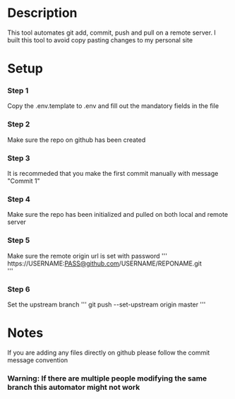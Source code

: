 # Description
This tool automates git add, commit, push and pull on a remote server. I built this tool to avoid copy pasting changes to my personal site
# Setup
### Step 1
Copy the .env.template to .env and fill out the mandatory fields in the file
### Step 2
Make sure the repo on github has been created
### Step 3
It is recommeded that you make the first commit manually with message "Commit 1"
### Step 4
Make sure the repo has been initialized and pulled on both local and remote server
### Step 5
Make sure the remote origin url is set with password
'''
https://USERNAME:PASS@github.com/USERNAME/REPONAME.git<br/>
'''
### Step 6
Set the upstream branch
'''
git push --set-upstream origin master
'''
# Notes
If you are adding any files directly on github please follow the commit message convention
### Warning: If there are multiple people modifying the same branch this automator might not work
